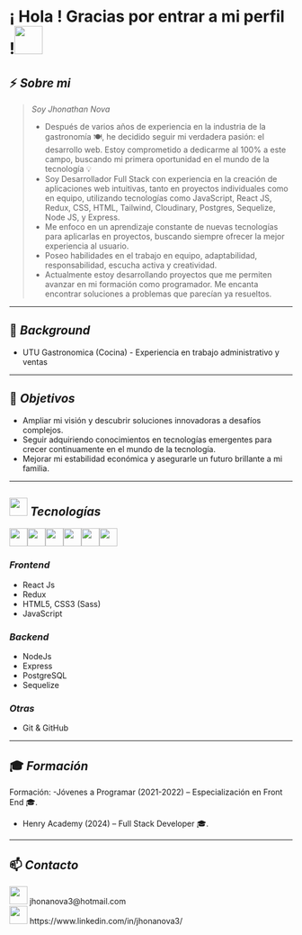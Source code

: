 <h1> ¡ Hola !  Gracias por entrar a mi perfil !<img src = "https://raw.githubusercontent.com/MartinHeinz/MartinHeinz/master/wave.gif" width = 50px> </h1>

## ⚡ *Sobre mi* 
> *Soy Jhonathan Nova*
>  - Después de varios años de experiencia en la industria de la gastronomía 🍽️, he decidido seguir mi verdadera pasión: el desarrollo web. Estoy comprometido a dedicarme al 100% a este campo, buscando mi primera oportunidad en el mundo de la tecnología 💡
>  - Soy Desarrollador Full Stack con experiencia en la creación de aplicaciones web intuitivas, tanto en proyectos individuales como en equipo, utilizando tecnologías como JavaScript, React JS, Redux, CSS, HTML, Tailwind, Cloudinary, Postgres, Sequelize, Node JS, y Express.
>  - Me enfoco en un aprendizaje constante de nuevas tecnologías para aplicarlas en proyectos, buscando siempre ofrecer la mejor experiencia al usuario.
>  - Poseo habilidades en el trabajo en equipo, adaptabilidad, responsabilidad, escucha activa y creatividad.
>  - Actualmente estoy desarrollando proyectos que me permiten avanzar en mi formación como programador. Me encanta encontrar soluciones a problemas que parecían ya resueltos.


--- 

## 💼 *Background*

- UTU Gastronomica (Cocina)  -  Experiencia en trabajo administrativo y ventas


 --- 
 
 ## 🚀 *Objetivos*


- Ampliar mi visión y descubrir soluciones innovadoras a desafíos complejos.
- Seguir adquiriendo conocimientos en tecnologías emergentes para crecer continuamente en el mundo de la tecnología.
- Mejorar mi estabilidad económica y asegurarle un futuro brillante a mi familia.
 --- 
 
## <img src = "https://media2.giphy.com/media/QssGEmpkyEOhBCb7e1/giphy.gif?cid=ecf05e47a0n3gi1bfqntqmob8g9aid1oyj2wr3ds3mg700bl&rid=giphy.gif" width = 32px>  *Tecnologías*
 <div style="display: flex; align-items: center;">
   <img width ='32px' src ='https://www.twicpics.com/logos/twicpics-integrations/react.svg'> 
 <img width ='32px' src='https://www.twicpics.com/logos/twicpics-integrations/javascript.svg'>
  <img width ='32px' src='https://e7.pngegg.com/pngimages/669/447/png-clipart-redux-react-javascript-freecodecamp-npm-others-miscellaneous-purple-thumbnail.png'>
  <img width ='32px' src='https://w7.pngwing.com/pngs/452/24/png-transparent-js-logo-node-logos-and-brands-icon-thumbnail.png'>
  <img width ='32px' src='https://w7.pngwing.com/pngs/448/730/png-transparent-postgresql-plain-logo-icon.png'>
 <img width ='32px' src='https://w7.pngwing.com/pngs/224/77/png-transparent-website-web-internet-css-style-css3-technology-social-media-logos-i-flat-colorful-icon-thumbnail.png'>
  </div>

  
### *Frontend*  
- React Js
- Redux  
- HTML5, CSS3 (Sass)  
- JavaScript

### *Backend*  
- NodeJs  
- Express  
- PostgreSQL  
- Sequelize

### *Otras*  
- Git & GitHub    


 ---
## 🎓 *Formación*

Formación:
-Jóvenes a Programar (2021-2022) – Especialización en Front End 🎓.
- Henry Academy (2024) – Full Stack Developer 🎓.

 --- 
 
## 📫 *Contacto*
<div>
 <img width ='32px' src ='https://img.shields.io/badge/Gmail-D14836?style=for-the-badge&logo=gmail&logoColor=white'> 
 <span>
  jhonanova3@hotmail.com
 </span>
 </div>
  <div>
 <img width ='32px' src ='https://img.shields.io/badge/LinkedIn-0077B5?style=for-the-badge&logo=linkedin&logoColor=white'> 

  <span>
  https://www.linkedin.com/in/jhonanova3/
 </span>

  
 </div>
